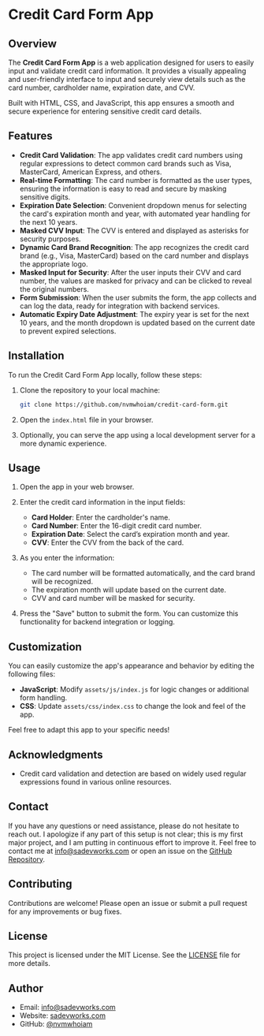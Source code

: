 # Credit Card Form App

## Overview

The **Credit Card Form App** is a web application designed for users to easily input and validate credit card information. It provides a visually appealing and user-friendly interface to input and securely view details such as the card number, cardholder name, expiration date, and CVV.

Built with HTML, CSS, and JavaScript, this app ensures a smooth and secure experience for entering sensitive credit card details.

## Features

- **Credit Card Validation**: The app validates credit card numbers using regular expressions to detect common card brands such as Visa, MasterCard, American Express, and others.
- **Real-time Formatting**: The card number is formatted as the user types, ensuring the information is easy to read and secure by masking sensitive digits.
- **Expiration Date Selection**: Convenient dropdown menus for selecting the card's expiration month and year, with automated year handling for the next 10 years.
- **Masked CVV Input**: The CVV is entered and displayed as asterisks for security purposes.
- **Dynamic Card Brand Recognition**: The app recognizes the credit card brand (e.g., Visa, MasterCard) based on the card number and displays the appropriate logo.
- **Masked Input for Security**: After the user inputs their CVV and card number, the values are masked for privacy and can be clicked to reveal the original numbers.
- **Form Submission**: When the user submits the form, the app collects and can log the data, ready for integration with backend services.
- **Automatic Expiry Date Adjustment**: The expiry year is set for the next 10 years, and the month dropdown is updated based on the current date to prevent expired selections.

## Installation

To run the Credit Card Form App locally, follow these steps:

1. Clone the repository to your local machine:

   ```bash
   git clone https://github.com/nvmwhoiam/credit-card-form.git
   ```

2. Open the `index.html` file in your browser.

3. Optionally, you can serve the app using a local development server for a more dynamic experience.

## Usage

1. Open the app in your web browser.

2. Enter the credit card information in the input fields:

   - **Card Holder**: Enter the cardholder's name.
   - **Card Number**: Enter the 16-digit credit card number.
   - **Expiration Date**: Select the card’s expiration month and year.
   - **CVV**: Enter the CVV from the back of the card.

3. As you enter the information:

   - The card number will be formatted automatically, and the card brand will be recognized.
   - The expiration month will update based on the current date.
   - CVV and card number will be masked for security.

4. Press the "Save" button to submit the form. You can customize this functionality for backend integration or logging.

## Customization

You can easily customize the app's appearance and behavior by editing the following files:

- **JavaScript**: Modify `assets/js/index.js` for logic changes or additional form handling.
- **CSS**: Update `assets/css/index.css` to change the look and feel of the app.

Feel free to adapt this app to your specific needs!

## Acknowledgments

- Credit card validation and detection are based on widely used regular expressions found in various online resources.

## Contact

If you have any questions or need assistance, please do not hesitate to reach out. I apologize if any part of this setup is not clear; this is my first major project, and I am putting in continuous effort to improve it. Feel free to contact me at [info@sadevworks.com](mailto:info@sadevworks.com) or open an issue on the [GitHub Repository](https://github.com/nvmwhoiam/credit-card-form).

## Contributing

Contributions are welcome! Please open an issue or submit a pull request for any improvements or bug fixes.

## License

This project is licensed under the MIT License. See the [LICENSE](LICENSE) file for more details.

## Author

- Email: [info@sadevworks.com](mailto:info@sadevworks.com)
- Website: [sadevworks.com](https://sadevworks.com)
- GitHub: [@nvmwhoiam](https://github.com/nvmwhoiam/)
